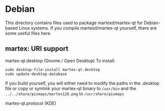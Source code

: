 
Debian
====================
This directory contains files used to package martexd/martex-qt
for Debian-based Linux systems. If you compile martexd/martex-qt yourself, there are some useful files here.

## martex: URI support ##


martex-qt.desktop  (Gnome / Open Desktop)
To install:

	sudo desktop-file-install martex-qt.desktop
	sudo update-desktop-database

If you build yourself, you will either need to modify the paths in
the .desktop file or copy or symlink your martex-qt binary to `/usr/bin`
and the `../../share/pixmaps/martex128.png` to `/usr/share/pixmaps`

martex-qt.protocol (KDE)

